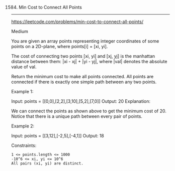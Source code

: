 1584. Min Cost to Connect All Points
------------------------------------------------------------
https://leetcode.com/problems/min-cost-to-connect-all-points/

Medium

You are given an array points representing integer coordinates of some points on a 2D-plane, where points[i] = [xi, yi].

The cost of connecting two points [xi, yi] and [xj, yj] is the manhattan distance between them: |xi - xj| + |yi - yj|, where |val| denotes the absolute value of val.

Return the minimum cost to make all points connected. All points are connected if there is exactly one simple path between any two points.

 

Example 1:

Input: points = [[0,0],[2,2],[3,10],[5,2],[7,0]]
Output: 20
Explanation: 

We can connect the points as shown above to get the minimum cost of 20.
Notice that there is a unique path between every pair of points.

Example 2:

Input: points = [[3,12],[-2,5],[-4,1]]
Output: 18

 

Constraints:

    1 <= points.length <= 1000
    -10^6 <= xi, yi <= 10^6
    All pairs (xi, yi) are distinct.

